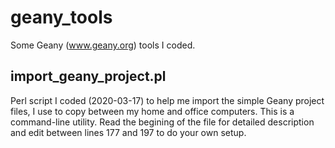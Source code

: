 # geany_tools
Some Geany (www.geany.org) tools I coded.

import_geany_project.pl
-----------------------
Perl script I coded (2020-03-17) to help me import the simple Geany project files, I use to copy between my home and office computers. This is a command-line utility. Read the begining of the file for detailed description and edit between lines 177 and 197 to do your own setup.
